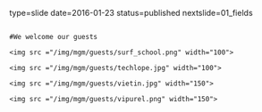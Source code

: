 type=slide
date=2016-01-23
status=published
nextslide=01_fields
~~~~~~

#We welcome our guests

<img src ="/img/mgm/guests/surf_school.png" width="100">

<img src ="/img/mgm/guests/techlope.jpg" width="100">

<img src ="/img/mgm/guests/vietin.jpg" width="150">

<img src ="/img/mgm/guests/vipurel.png" width="150">

